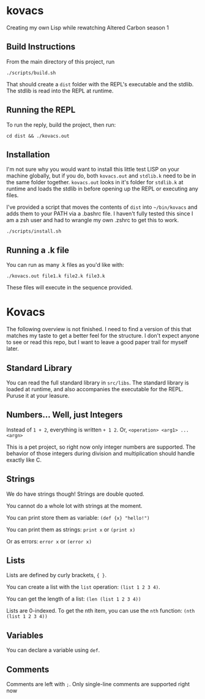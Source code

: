 # kovacs

Creating my own Lisp while rewatching Altered Carbon season 1

## Build Instructions

From the main directory of this project, run

```
./scripts/build.sh
```

That should create a `dist` folder with the REPL's executable and the stdlib. The stdlib is read into the REPL at runtime.

## Running the REPL

To run the reply, build the project, then run:

```
cd dist && ./kovacs.out
```

## Installation

I'm not sure why you would want to install this little test LISP on your machine globally, but if you do, both `kovacs.out` and `stdlib.k` need to be in the same folder together. `kovacs.out` looks in it's folder for `stdlib.k` at runtime and loads the stdlib in before opening up the REPL or executing any files.

I've provided a script that moves the contents of `dist` into `~/bin/kovacs` and adds them to your PATH via a .bashrc file. I haven't fully tested this since I am a zsh user and had to wrangle my own .zshrc to get this to work.

```
./scripts/install.sh
```

## Running a .k file

You can run as many .k files as you'd like with:

```
./kovacs.out file1.k file2.k file3.k
```

These files will execute in the sequence provided.

# Kovacs

The following overview is not finished. I need to find a version of this that matches my taste to get a better feel for the structure. I don't expect anyone to see or read this repo, but I want to leave a good paper trail for myself later.

## Standard Library

You can read the full standard library in `src/libs`. The standard library is loaded at runtime, and also accompanies the executable for the REPL. Puruse it at your leasure.

## Numbers... Well, just Integers

Instead of `1 + 2`, everything is written `+ 1 2`. Or, `<operation> <arg1> ... <argn>`

This is a pet project, so right now only integer numbers are supported. The behavior of those integers during division and multiplication should handle exactly like C.

## Strings

We do have strings though! Strings are double quoted.

You cannot do a whole lot with strings at the moment.

You can print store them as variable: `(def {x} "hello!")`

You can print them as strings: `print x` or `(print x)`

Or as errors: `error x` or `(error x)`

## Lists

Lists are defined by curly brackets, `{ }`.

You can create a list with the `list` operation: `(list 1 2 3 4)`.

You can get the length of a list: `(len (list 1 2 3 4))`

Lists are 0-indexed. To get the nth item, you can use the `nth` function: `(nth (list 1 2 3 4))`

## Variables

You can declare a variable using `def`.

## Comments

Comments are left with `;`. Only single-line comments are supported right now
